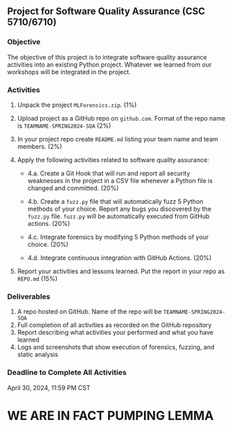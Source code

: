 ## Project for Software Quality Assurance (CSC 5710/6710) 

### Objective 

The objective of this project is to integrate software quality assurance activities into an existing Python project. Whatever we learned from our workshops will be integrated in the project. 

### Activities 

1. Unpack the project `MLForensics.zip`. (1%)
2. Upload project as a GitHub repo on `github.com`. Format of the repo name is `TEAMNAME-SPRING2024-SQA`  (2%)
3. In your project repo create `README.md` listing your team name and team members. (2%)
4. Apply the following activities related to software quality assurance:

   - 4.a. Create a Git Hook that will run and report all security weaknesses in the project in a CSV file whenever a Python file is changed and committed. (20%)

   - 4.b. Create a `fuzz.py` file that will automatically fuzz 5 Python methods of your choice. Report any bugs you discovered by the `fuzz.py` file. `fuzz.py` will be automatically executed from GitHub actions. (20%)

   - 4.c. Integrate forensics by modifying 5 Python methods of your choice. (20%)

   - 4.d. Integrate continuous integration with GitHub Actions. (20%)   

5. Report your activities and lessons learned. Put the report in your repo as `REPO.md` (15%)   


### Deliverables 

1. A repo hosted on GitHub. Name of the repo will be `TEAMNAME-SPRING2024-SQA` 
2. Full completion of all activities as recorded on the GitHub repository 
3. Report describing what activities your performed and what you have learned 
4. Logs and screenshots that show execution of forensics, fuzzing, and static analysis 

### Deadline to Complete All Activities 

April 30, 2024, 11:59 PM CST

# WE ARE IN FACT PUMPING LEMMA
